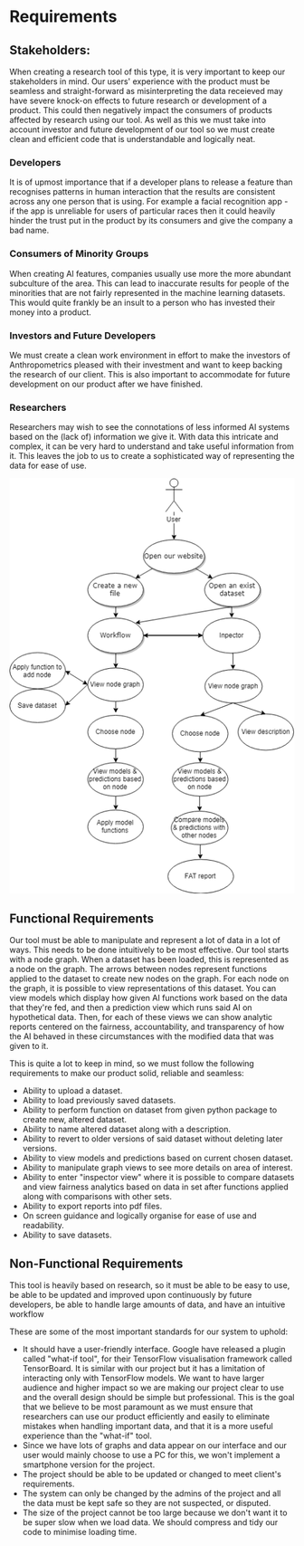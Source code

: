 # Requirements

## Stakeholders:

When creating a research tool of this type, it is very important to keep our stakeholders in mind. Our users' experience with the product must be seamless and straight-forward as misinterpreting the data receieved may have severe knock-on effects to future research or development of a product. This could then negatively impact the consumers of products affected by research using our tool.
As well as this we must take into account investor and future development of our tool so we must create clean and efficient code that is understandable and logically neat.

### Developers

It is of upmost importance that if a developer plans to release a feature than recognises patterns in human interaction that the results are consistent across any one person that is using. For example a facial recognition app - if the app is unreliable for users of particular races then it could heavily hinder the trust put in the product by its consumers and give the company a bad name.

### Consumers of Minority Groups

When creating AI features, companies usually use more the more abundant subculture of the area. This can lead to inaccurate results for people of the minorities that are not fairly represented in the machine learning datasets. This would quite frankly be an insult to a person who has invested their money into a product.

### Investors and Future Developers

We must create a clean work environment in effort to make the investors of Anthropometrics pleased with their investment and want to keep backing the research of our client. This is also important to accommodate for future development on our product after we have finished.

### Researchers

Researchers may wish to see the connotations of less informed AI systems based on the (lack of) information we give it. With data this intricate and complex, it can be very hard to understand and take useful information from it. This leaves the job to us to create a sophisticated way of representing the data for ease of use.

![Use Case Diagram](assets/Usecase_diagram.png)

## Functional Requirements

Our tool must be able to manipulate and represent a lot of data in a lot of ways. This needs to be done intuitively to be most effective. Our tool starts with a node graph. When a dataset has been loaded, this is represented as a node on the graph. The arrows between nodes represent functions applied to the dataset to create new nodes on the graph. For each node on the graph, it is possible to view representations of this dataset. You can view models which display how given AI functions work based on the data that they're fed, and then a prediction view which runs said AI on hypothetical data. Then, for each of these views we can show analytic reports centered on the fairness, accountability, and transparency of how the AI behaved in these circumstances with the modified data that was given to it.

This is quite a lot to keep in mind, so we must follow the following requirements to make our product solid, reliable and seamless:

- Ability to upload a dataset.
- Ability to load previously saved datasets.
- Ability to perform function on dataset from given python package to create new, altered dataset.
- Ability to name altered dataset along with a description.
- Ability to revert to older versions of said dataset without deleting later versions.
- Ability to view models and predictions based on current chosen dataset.
- Ability to manipulate graph views to see more details on area of interest.
- Ability to enter "inspector view" where it is possible to compare datasets and view fairness analytics based on data in set after functions applied along with comparisons with other sets.
- Ability to export reports into pdf files.
- On screen guidance and logically organise for ease of use and readability.
- Ability to save datasets.

## Non-Functional Requirements

This tool is heavily based on research, so it must be able to be easy to use, be able to be updated and improved upon continuously by future developers, be able to handle large amounts of data, and have an intuitive workflow

These are some of the most important standards for our system to uphold:

- It should have a user-friendly interface. Google have released a plugin called "what-if tool", for their TensorFlow visualisation framework called TensorBoard. It is similar with our project but it has a limitation of interacting only with TensorFlow models. We want to have larger audience and higher impact so we are making our project clear to use and the overall design should be simple but professional. This is the goal that we believe to be most paramount as we must ensure that researchers can use our product efficiently and easily to eliminate mistakes when handling important data, and that it is a more useful experience than the "what-if" tool.
- Since we have lots of graphs and data appear on our interface and our user would mainly choose to use a PC for this, we won't implement a smartphone version for the project.
- The project should be able to be updated or changed to meet client's requirements.
- The system can only be changed by the admins of the project and all the data must be kept safe so they are not suspected, or disputed.
- The size of the project cannot be too large because we don't want it to be super slow when we load data. We should compress and tidy our code to minimise loading time.
